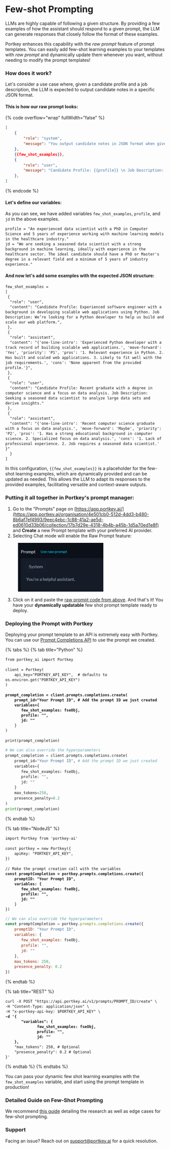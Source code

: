 # Few-shot Prompting

LLMs are highly capable of following a given structure. By providing a few examples of how the assistant should respond to a given prompt, the LLM can generate responses that closely follow the format of these examples.

Portkey enhances this capability with the _raw prompt_ feature of prompt templates. You can easily add few-shot learning examples to your templates with _raw prompt_ and dynamically update them whenever you want, without needing to modify the prompt templates!

### How does it work?

Let's consider a use case where, given a candidate profile and a job description, the LLM is expected to output candidate notes in a specific JSON format.

#### This is how our raw prompt looks:

{% code overflow="wrap" fullWidth="false" %}
```json
[
    { 
        "role": "system", 
        "message": "You output candidate notes in JSON format when given a candidate profile and a job description.",
    },
    {{few_shot_examples}},
    {
        "role": "user",
        "message": "Candidate Profile: {{profile}} \n Job Description: {{jd}}"
    },
]
```
{% endcode %}

#### Let's define our variables:

As you can see, we have added variables `few_shot_examples`, `profile`, and `jd` in the above examples.

```
profile = "An experienced data scientist with a PhD in Computer Science and 5 years of experience working with machine learning models in the healthcare industry."
jd = "We are seeking a seasoned data scientist with a strong background in machine learning, ideally with experience in the healthcare sector. The ideal candidate should have a PhD or Master's degree in a relevant field and a minimum of 5 years of industry experience."
```

#### And now let's add some examples with the expected JSON structure:

```
few_shot_examples = 
[
 {
  "role": "user",
  "content": "Candidate Profile: Experienced software engineer with a background in developing scalable web applications using Python. Job Description: We’re looking for a Python developer to help us build and scale our web platform.",
 },
 {
  "role": "assistant",
  "content": "{'one-line-intro': 'Experienced Python developer with a track record of building scalable web applications.', 'move-forward': 'Yes', 'priority': 'P1', 'pros': '1. Relevant experience in Python. 2. Has built and scaled web applications. 3. Likely to fit well with the job requirements.', 'cons': 'None apparent from the provided profile.'}",
 },
 { 
  "role": "user",
  "content": "Candidate Profile: Recent graduate with a degree in computer science and a focus on data analysis. Job Description: Seeking a seasoned data scientist to analyze large data sets and derive insights."
 },
 {
  "role": "assistant",
  "content": "{'one-line-intro': 'Recent computer science graduate with a focus on data analysis.', 'move-forward': 'Maybe', 'priority': 'P2', 'pros': '1. Has a strong educational background in computer science. 2. Specialized focus on data analysis.', 'cons': '1. Lack of professional experience. 2. Job requires a seasoned data scientist.' }"
  }
]
```

In this configuration, `{{few_shot_examples}}` is a placeholder for the few-shot learning examples, which are dynamically provided and can be updated as needed. This allows the LLM to adapt its responses to the provided examples, facilitating versatile and context-aware outputs.

### Putting it all together in Portkey's prompt manager:

1. Go to the "Prompts" page on [https://app.portkey.ai/](https://app.portkey.ai/organisation/4e501cb0-512d-4dd3-b480-8b6af7ef4993/9eec4ebc-1c88-41a2-ae5d-ed0610d33b06/collection/17b7d29e-4318-4b4b-a45b-1d5a70ed1e8f) and **Create** a new Prompt template with your preferred AI provider.&#x20;
2. Selecting Chat mode will enable the Raw Prompt feature:

<div align="left">

<figure><img src="../.gitbook/assets/image.png" alt=""><figcaption></figcaption></figure>

</div>

3. Click on it and paste the [raw prompt code from above](few-shot-prompting.md#this-is-how-our-raw-prompt-would-look). And that's it! You have your **dynamically updatable** few shot prompt template ready to deploy.

### Deploying the Prompt with Portkey

Deploying your prompt template to an API is extremely easy with Portkey. You can use our [Prompt Completions API](../api-reference/prompts/prompt-completion.md) to use the prompt we created.

{% tabs %}
{% tab title="Python" %}
<pre class="language-python"><code class="lang-python">from portkey_ai import Portkey

client = Portkey(
    api_key="PORTKEY_API_KEY",  # defaults to os.environ.get("PORTKEY_API_KEY")
)

<strong>prompt_completion = client.prompts.completions.create(
</strong><strong>    prompt_id="Your Prompt ID", # Add the prompt ID we just created
</strong><strong>    variables={
</strong><strong>       few_shot_examples: fseObj,
</strong><strong>       profile: "",
</strong><strong>       jd: ""
</strong>    }
)

print(prompt_completion)
</code></pre>

```python
# We can also override the hyperparameters
prompt_completion = client.prompts.completions.create(
    prompt_id="Your Prompt ID", # Add the prompt ID we just created
    variables={
       few_shot_examples: fseObj,
       profile: "",
       jd: ""
    }
    max_tokens=250,
    presence_penalty=0.2
)
print(prompt_completion)
```
{% endtab %}

{% tab title="NodeJS" %}
<pre class="language-javascript"><code class="lang-javascript">import Portkey from 'portkey-ai'

const portkey = new Portkey({
    apiKey: "PORTKEY_API_KEY",
})

// Make the prompt creation call with the variables
<strong>const promptCompletion = portkey.prompts.completions.create({
</strong><strong>    promptID: "Your Prompt ID",
</strong><strong>    variables: {
</strong><strong>       few_shot_examples: fseObj,
</strong><strong>       profile: "",
</strong><strong>       jd: ""
</strong>    }
})
</code></pre>

```javascript
// We can also override the hyperparameters
const promptCompletion = portkey.prompts.completions.create({
    promptID: "Your Prompt ID",
    variables: {
       few_shot_examples: fseObj,
       profile: "",
       jd: ""
    },
    max_tokens: 250,
    presence_penalty: 0.2
})
```
{% endtab %}

{% tab title="REST" %}
<pre class="language-bash"><code class="lang-bash">curl -X POST "https://api.portkey.ai/v1/prompts/PROMPT_ID/create" \
-H "Content-Type: application/json" \
-H "x-portkey-api-key: $PORTKEY_API_KEY" \
<strong>-d '{
</strong><strong>       "variables": {
</strong><strong>              few_shot_examples: fseObj,
</strong><strong>              profile: "",
</strong><strong>              jd: ""
</strong><strong>    },
</strong>    "max_tokens": 250, # Optional
    "presence_penalty": 0.2 # Optional
}'
</code></pre>
{% endtab %}
{% endtabs %}

You can pass your dynamic few shot learning examples with the `few_shot_examples` variable, and start using the prompt template in production!

### Detailed Guide on Few-Shot Prompting

We recommend [this guide](https://www.promptingguide.ai/techniques/fewshot) detailing the research as well as edge cases for few-shot prompting.&#x20;

### Support

Facing an issue? Reach out on support@portkey.ai for a quick resolution.

